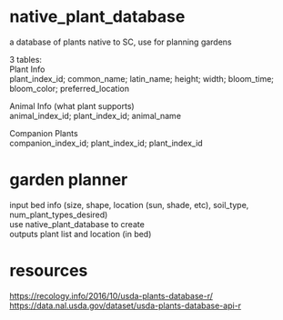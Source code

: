 # native_plant_database
a database of plants native to SC, use for planning gardens

3 tables:  
Plant Info  
plant_index_id; common_name; latin_name; height; width; bloom_time; bloom_color; preferred_location   

Animal Info (what plant supports)  
animal_index_id; plant_index_id; animal_name  

Companion Plants  
companion_index_id; plant_index_id; plant_index_id  

# garden planner
input bed info (size, shape, location (sun, shade, etc), soil_type, num_plant_types_desired)  
use native_plant_database to create  
outputs plant list and location (in bed)  

# resources  
https://recology.info/2016/10/usda-plants-database-r/  
https://data.nal.usda.gov/dataset/usda-plants-database-api-r
